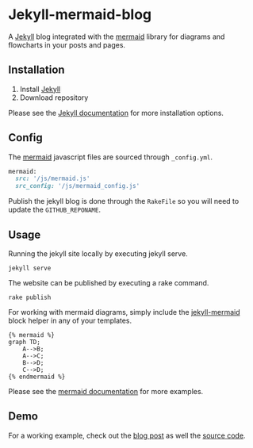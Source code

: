 # Jekyll-mermaid-blog

A [Jekyll](http://jekyllrb.com/) blog integrated with the [mermaid](https://github.com/knsv/mermaid) library for diagrams and flowcharts in your posts and pages.

## Installation

1. Install [Jekyll](http://jekyllrb.com/)
2. Download repository

Please see the [Jekyll documentation](http://jekyllrb.com/docs/plugins/#installing-a-plugin) for more installation options.

## Config

The [mermaid](https://github.com/knsv/mermaid) javascript files are sourced through `_config.yml`.

```ruby
mermaid:
  src: '/js/mermaid.js'
  src_config: '/js/mermaid_config.js'
```

Publish the jekyll blog is done through the `RakeFile` so you will need to update the `GITHUB_REPONAME`.

## Usage

Running the jekyll site locally by executing jekyll serve.

```shell
jekyll serve
```

The website can be published by executing a rake command.

```shell
rake publish
````

For working with mermaid diagrams, simply include the [jekyll-mermaid](https://github.com/jasonbellamy/jekyll-mermaid) block helper in any of your templates.

```liquid
{% mermaid %}
graph TD;
    A-->B;
    A-->C;
    B-->D;
    C-->D;
{% endmermaid %}
```

Please see the [mermaid documentation](https://github.com/knsv/mermaid/wiki) for more examples.


## Demo

For a working example, check out the [blog post](http://quickinsights.io/apache/spark/apache-spark-redshift) as well the [source code](https://github.com/trienism/jekyll-mermaid-blog).

